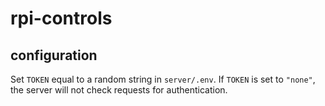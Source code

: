 # rpi-controls

## configuration
Set `TOKEN` equal to a random string in `server/.env`. If `TOKEN` is set to `"none"`, the server will not check requests for authentication.
